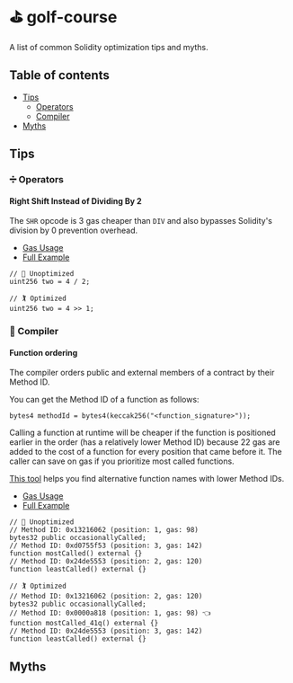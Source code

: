 # ⛳ golf-course
A list of common Solidity optimization tips and myths.

## Table of contents
  - [Tips](#tips)
    - [Operators](#-operators)
    - [Compiler](#-compiler)
  - [Myths](#myths)

## Tips

### ➗ Operators

#### Right Shift Instead of Dividing By 2

The `SHR` opcode is 3 gas cheaper than `DIV` and also bypasses Solidity's division by 0 prevention overhead.

- [Gas Usage]()
- [Full Example]()

```solidity
// 🚩 Unoptimized
uint256 two = 4 / 2;

// 🏌️ Optimized
uint256 two = 4 >> 1;
```

### 🤖 Compiler

#### Function ordering

The compiler orders public and external members of a contract by their Method ID.

You can get the Method ID of a function as follows:

```solidity
bytes4 methodId = bytes4(keccak256("<function_signature>"));
```

Calling a function at runtime will be cheaper if the function is positioned earlier in the order (has a relatively lower Method ID) because 22 gas are added to the cost of a function for every position that came before it. The caller can save on gas if you prioritize most called functions.

[This tool](https://emn178.github.io/solidity-optimize-name/) helps you find alternative function names with lower Method IDs.

- [Gas Usage]()
- [Full Example]()

```solidity
// 🚩 Unoptimized
// Method ID: 0x13216062 (position: 1, gas: 98)
bytes32 public occasionallyCalled;
// Method ID: 0xd0755f53 (position: 3, gas: 142)
function mostCalled() external {}
// Method ID: 0x24de5553 (position: 2, gas: 120)
function leastCalled() external {}

// 🏌️ Optimized
// Method ID: 0x13216062 (position: 2, gas: 120)
bytes32 public occasionallyCalled;
// Method ID: 0x0000a818 (position: 1, gas: 98) 👈
function mostCalled_41q() external {}
// Method ID: 0x24de5553 (position: 3, gas: 142)
function leastCalled() external {}
```

## Myths
